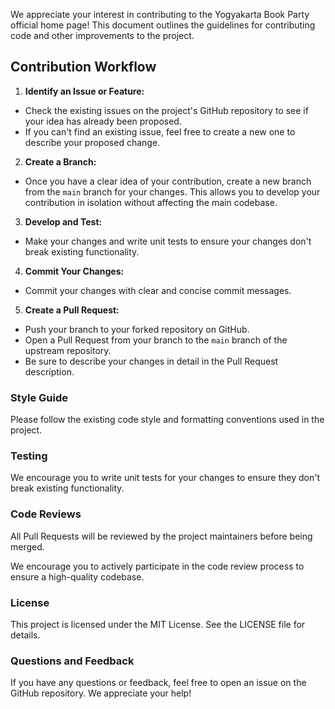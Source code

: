 We appreciate your interest in contributing to the Yogyakarta Book Party official home page! This document outlines the guidelines for contributing code and other improvements to the project.

## Contribution Workflow

1.  **Identify an Issue or Feature:**

- Check the existing issues on the project's GitHub repository to see if your idea has already been proposed.
- If you can't find an existing issue, feel free to create a new one to describe your proposed change.

2.  **Create a Branch:**

- Once you have a clear idea of your contribution, create a new branch from the `main` branch for your changes. This allows you to develop your contribution in isolation without affecting the main codebase.

3.  **Develop and Test:**

- Make your changes and write unit tests to ensure your changes don't break existing functionality.

4.  **Commit Your Changes:**

- Commit your changes with clear and concise commit messages.

5.  **Create a Pull Request:**

- Push your branch to your forked repository on GitHub.
- Open a Pull Request from your branch to the `main` branch of the upstream repository.
- Be sure to describe your changes in detail in the Pull Request description.

### Style Guide

Please follow the existing code style and formatting conventions used in the project.

### Testing

We encourage you to write unit tests for your changes to ensure they don't break existing functionality.

### Code Reviews

All Pull Requests will be reviewed by the project maintainers before being merged.

We encourage you to actively participate in the code review process to ensure a high-quality codebase.

### License

This project is licensed under the MIT License. See the LICENSE file for details.

### Questions and Feedback

If you have any questions or feedback, feel free to open an issue on the GitHub repository. We appreciate your help!
